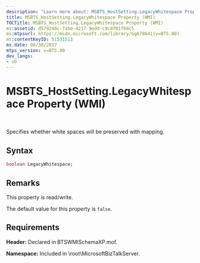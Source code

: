 ```yaml
---
description: "Learn more about: MSBTS_HostSetting.LegacyWhitespace Property (WMI)"
title: MSBTS_HostSetting.LegacyWhitespace Property (WMI)
TOCTitle: MSBTS_HostSetting.LegacyWhitespace Property (WMI)
ms:assetid: d579248c-7abe-4217-9edd-c9c8f01f69c5
ms:mtpsurl: https://msdn.microsoft.com/library/Gg678641(v=BTS.80)
ms:contentKeyID: 51531513
ms.date: 08/30/2017
mtps_version: v=BTS.80
dev_langs:
- vb
---
```


# MSBTS\_HostSetting.LegacyWhitespace Property (WMI)

 

Specifies whether white spaces will be preserved with mapping.

## Syntax

``` vb
boolean LegacyWhitespace;  
```

## Remarks

This property is read/write.

The default value for this property is `false`.

## Requirements

**Header:** Declared in BTSWMISchemaXP.mof.

**Namespace:** Included in \\root\\MicrosoftBizTalkServer.


